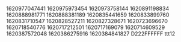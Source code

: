 1620977047441
1620975973454
1620973758144
1620891198834
1620888981771
1620888381189
1620835441659
1620833899760
1620831710547
1620828527211
1620827328671
1620723696670
1620718540776
1620717212501
1620717169079
1620714609529
1620387572048
1620386275916
1620384841827
D222FFFFFF
ttt12
